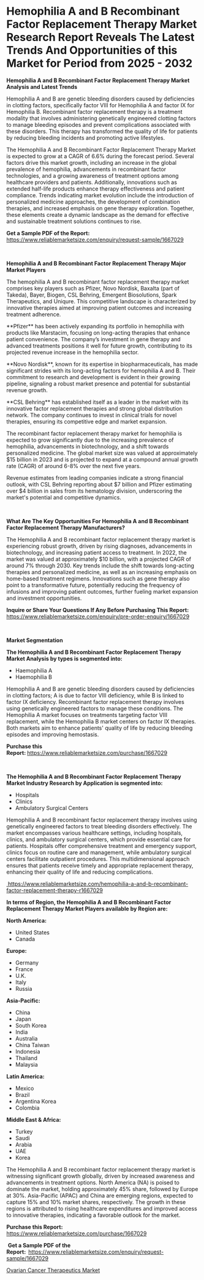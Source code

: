 <p><h1>Hemophilia A and B Recombinant Factor Replacement Therapy Market Research Report Reveals The Latest Trends And Opportunities of this Market for Period from 2025 - 2032</h1></p><p><strong>Hemophilia A and B Recombinant Factor Replacement Therapy Market Analysis and Latest Trends</strong></p>
<p><p>Hemophilia A and B are genetic bleeding disorders caused by deficiencies in clotting factors, specifically factor VIII for Hemophilia A and factor IX for Hemophilia B. Recombinant factor replacement therapy is a treatment modality that involves administering genetically engineered clotting factors to manage bleeding episodes and prevent complications associated with these disorders. This therapy has transformed the quality of life for patients by reducing bleeding incidents and promoting active lifestyles.</p><p>The Hemophilia A and B Recombinant Factor Replacement Therapy Market is expected to grow at a CAGR of 6.6% during the forecast period. Several factors drive this market growth, including an increase in the global prevalence of hemophilia, advancements in recombinant factor technologies, and a growing awareness of treatment options among healthcare providers and patients. Additionally, innovations such as extended half-life products enhance therapy effectiveness and patient compliance. Trends indicating market evolution include the introduction of personalized medicine approaches, the development of combination therapies, and increased emphasis on gene therapy exploration. Together, these elements create a dynamic landscape as the demand for effective and sustainable treatment solutions continues to rise.</p></p>
<p><strong>Get a Sample PDF of the Report:&nbsp;</strong> <a href="https://www.reliablemarketsize.com/enquiry/request-sample/1667029?utm_campaign=2925&utm_medium=2&utm_source=Github&utm_content=ia&utm_term=08032025&utm_id=hemophilia-a-and-b-recombinant-factor-replacement-therapy">https://www.reliablemarketsize.com/enquiry/request-sample/1667029</a></p>
<p>&nbsp;</p>
<p><strong>Hemophilia A and B Recombinant Factor Replacement Therapy Major Market Players</strong></p>
<p><p>The hemophilia A and B recombinant factor replacement therapy market comprises key players such as Pfizer, Novo Nordisk, Baxalta (part of Takeda), Bayer, Biogen, CSL Behring, Emergent Biosolutions, Spark Therapeutics, and Uniqure. This competitive landscape is characterized by innovative therapies aimed at improving patient outcomes and increasing treatment adherence.</p><p>**Pfizer** has been actively expanding its portfolio in hemophilia with products like Marstacim, focusing on long-acting therapies that enhance patient convenience. The company’s investment in gene therapy and advanced treatments positions it well for future growth, contributing to its projected revenue increase in the hemophilia sector.</p><p>**Novo Nordisk**, known for its expertise in biopharmaceuticals, has made significant strides with its long-acting factors for hemophilia A and B. Their commitment to research and development is evident in their growing pipeline, signaling a robust market presence and potential for substantial revenue growth.</p><p>**CSL Behring** has established itself as a leader in the market with its innovative factor replacement therapies and strong global distribution network. The company continues to invest in clinical trials for novel therapies, ensuring its competitive edge and market expansion.</p><p>The recombinant factor replacement therapy market for hemophilia is expected to grow significantly due to the increasing prevalence of hemophilia, advancements in biotechnology, and a shift towards personalized medicine. The global market size was valued at approximately $15 billion in 2023 and is projected to expand at a compound annual growth rate (CAGR) of around 6-8% over the next five years.</p><p>Revenue estimates from leading companies indicate a strong financial outlook, with CSL Behring reporting about $7 billion and Pfizer estimating over $4 billion in sales from its hematology division, underscoring the market's potential and competitive dynamics.</p></p>
<p>&nbsp;</p>
<p><strong>What Are The Key Opportunities For Hemophilia A and B Recombinant Factor Replacement Therapy Manufacturers?</strong></p>
<p><p>The Hemophilia A and B recombinant factor replacement therapy market is experiencing robust growth, driven by rising diagnoses, advancements in biotechnology, and increasing patient access to treatment. In 2022, the market was valued at approximately $10 billion, with a projected CAGR of around 7% through 2030. Key trends include the shift towards long-acting therapies and personalized medicine, as well as an increasing emphasis on home-based treatment regimens. Innovations such as gene therapy also point to a transformative future, potentially reducing the frequency of infusions and improving patient outcomes, further fueling market expansion and investment opportunities.</p></p>
<p><strong>Inquire or Share Your Questions If Any Before Purchasing This Report:</strong> <a href="https://www.reliablemarketsize.com/enquiry/pre-order-enquiry/1667029?utm_campaign=2925&utm_medium=2&utm_source=Github&utm_content=ia&utm_term=08032025&utm_id=hemophilia-a-and-b-recombinant-factor-replacement-therapy">https://www.reliablemarketsize.com/enquiry/pre-order-enquiry/1667029</a></p>
<p>&nbsp;</p>
<p><strong>Market Segmentation</strong></p>
<p><strong>The Hemophilia A and B Recombinant Factor Replacement Therapy Market Analysis by types is segmented into:</strong></p>
<p><ul><li>Haemophilia A</li><li>Haemophilia B</li></ul></p>
<p><p>Hemophilia A and B are genetic bleeding disorders caused by deficiencies in clotting factors; A is due to factor VIII deficiency, while B is linked to factor IX deficiency. Recombinant factor replacement therapy involves using genetically engineered factors to manage these conditions. The Hemophilia A market focuses on treatments targeting factor VIII replacement, while the Hemophilia B market centers on factor IX therapies. Both markets aim to enhance patients' quality of life by reducing bleeding episodes and improving hemostasis.</p></p>
<p><strong>Purchase this Report:&nbsp;</strong><a href="https://www.reliablemarketsize.com/purchase/1667029?utm_campaign=2925&utm_medium=2&utm_source=Github&utm_content=ia&utm_term=08032025&utm_id=hemophilia-a-and-b-recombinant-factor-replacement-therapy">https://www.reliablemarketsize.com/purchase/1667029</a></p>
<p>&nbsp;</p>
<p><strong>The Hemophilia A and B Recombinant Factor Replacement Therapy Market Industry Research by Application is segmented into:</strong></p>
<p><ul><li>Hospitals</li><li>Clinics</li><li>Ambulatory Surgical Centers</li></ul></p>
<p><p>Hemophilia A and B recombinant factor replacement therapy involves using genetically engineered factors to treat bleeding disorders effectively. The market encompasses various healthcare settings, including hospitals, clinics, and ambulatory surgical centers, which provide essential care for patients. Hospitals offer comprehensive treatment and emergency support, clinics focus on routine care and management, while ambulatory surgical centers facilitate outpatient procedures. This multidimensional approach ensures that patients receive timely and appropriate replacement therapy, enhancing their quality of life and reducing complications.</p></p>
<p><a href="https://www.reliablemarketsize.com/hemophilia-a-and-b-recombinant-factor-replacement-therapy-r1667029?utm_campaign=2925&utm_medium=2&utm_source=Github&utm_content=ia&utm_term=08032025&utm_id=hemophilia-a-and-b-recombinant-factor-replacement-therapy">&nbsp;https://www.reliablemarketsize.com/hemophilia-a-and-b-recombinant-factor-replacement-therapy-r1667029</a></p>
<p><strong>In terms of Region, the Hemophilia A and B Recombinant Factor Replacement Therapy Market Players available by Region are:</strong></p>
<p>
    <p> <strong> North America: </strong>
        <ul>
            <li>United States</li>
            <li>Canada</li>
        </ul>
        </p> 
    <p> <strong> Europe: </strong>
        <ul>
            <li>Germany</li>
            <li>France</li>
            <li>U.K.</li>
            <li>Italy</li>
            <li>Russia</li>
        </ul>
        </p> 
    <p> <strong> Asia-Pacific: </strong>
        <ul>
            <li>China</li>
            <li>Japan</li>
            <li>South Korea</li>
            <li>India</li>
            <li>Australia</li>
            <li>China Taiwan</li>
            <li>Indonesia</li>
            <li>Thailand</li>
            <li>Malaysia</li>
        </ul>
        </p> 
    <p> <strong> Latin America: </strong>
        <ul>
            <li>Mexico</li>
            <li>Brazil</li>
            <li>Argentina Korea</li>
            <li>Colombia</li>
        </ul>
        </p> 
    <p> <strong> Middle East & Africa: </strong>
        <ul>
            <li>Turkey</li>
            <li>Saudi</li>
            <li>Arabia</li>
            <li>UAE</li>
            <li>Korea</li>
        </ul>
    </p>
    </p>
<p><p>The Hemophilia A and B recombinant factor replacement therapy market is witnessing significant growth globally, driven by increased awareness and advancements in treatment options. North America (NA) is poised to dominate the market, holding approximately 45% share, followed by Europe at 30%. Asia-Pacific (APAC) and China are emerging regions, expected to capture 15% and 10% market shares, respectively. The growth in these regions is attributed to rising healthcare expenditures and improved access to innovative therapies, indicating a favorable outlook for the market.</p></p>
<p><strong>Purchase this Report: </strong><a href="https://www.reliablemarketsize.com/purchase/1667029?utm_campaign=2925&utm_medium=2&utm_source=Github&utm_content=ia&utm_term=08032025&utm_id=hemophilia-a-and-b-recombinant-factor-replacement-therapy">https://www.reliablemarketsize.com/purchase/1667029</a></p>
<p>&nbsp;<strong>Get a Sample PDF of the Report:&nbsp;&nbsp;</strong><a href="https://www.reliablemarketsize.com/enquiry/request-sample/1667029?utm_campaign=2925&utm_medium=2&utm_source=Github&utm_content=ia&utm_term=08032025&utm_id=hemophilia-a-and-b-recombinant-factor-replacement-therapy">https://www.reliablemarketsize.com/enquiry/request-sample/1667029</a></p>
<p><strong></strong></p>
<p><p><a href="https://github.com/penecorodz74/Market-Research-Report-List-1/blob/main/ovarian-cancer-therapeutics-market.md?utm_campaign=2925&utm_medium=2&utm_source=Github&utm_content=ia&utm_term=08032025&utm_id=hemophilia-a-and-b-recombinant-factor-replacement-therapy">Ovarian Cancer Therapeutics Market</a></p></p>